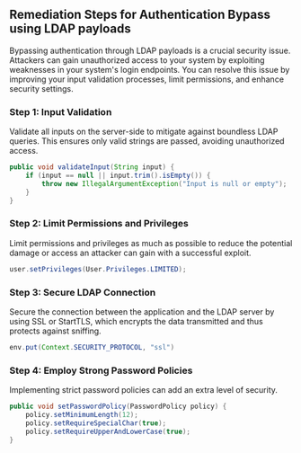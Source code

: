 

## Remediation Steps for Authentication Bypass using LDAP payloads

Bypassing authentication through LDAP payloads is a crucial security issue. Attackers can gain unauthorized access to your system by exploiting weaknesses in your system's login endpoints. You can resolve this issue by improving your input validation processes, limit permissions, and enhance security settings.

### Step 1: Input Validation
Validate all inputs on the server-side to mitigate against boundless LDAP queries. This ensures only valid strings are passed, avoiding unauthorized access.

```java
public void validateInput(String input) {
    if (input == null || input.trim().isEmpty()) {
        throw new IllegalArgumentException("Input is null or empty");
    }
}
```

### Step 2: Limit Permissions and Privileges
Limit permissions and privileges as much as possible to reduce the potential damage or access an attacker can gain with a successful exploit. 

```java
user.setPrivileges(User.Privileges.LIMITED);
```

### Step 3: Secure LDAP Connection
Secure the connection between the application and the LDAP server by using SSL or StartTLS, which encrypts the data transmitted and thus protects against sniffing.

```java
env.put(Context.SECURITY_PROTOCOL, "ssl")
```

### Step 4: Employ Strong Password Policies
Implementing strict password policies can add an extra level of security.

```java
public void setPasswordPolicy(PasswordPolicy policy) {
    policy.setMinimumLength(12);
    policy.setRequireSpecialChar(true);
    policy.setRequireUpperAndLowerCase(true);
}
```